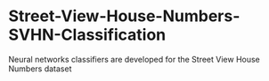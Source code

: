 # Street-View-House-Numbers-SVHN-Classification
Neural networks classifiers are developed for the Street View House Numbers dataset 
